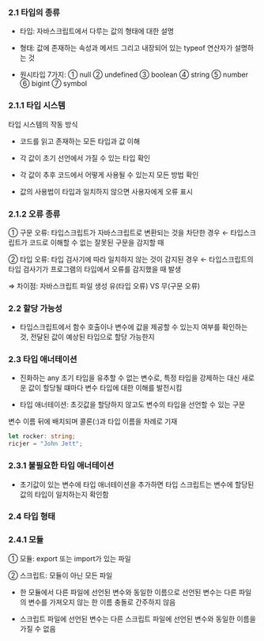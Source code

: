 ### 2.1 타입의 종류
 

- 타입: 자바스크립트에서 다루는 값의 형태에 대한 설명

- 형태: 값에 존재하는 속성과 메서드 그리고 내장되어 있는 typeof 연산자가 설명하는 것

 

- 원시타입 7가지: ① null ② undefined ③ boolean ④ string ⑤ number ⑥ bigint ⑦ symbol

 

### 2.1.1 타입 시스템

 

타입 시스템의 작동 방식

- 코드를 읽고 존재하는 모든 타입과 값 이해

- 각 값이 초기 선언에서 가질 수 있는 타입 확인

- 각 값이 추후 코드에서 어떻게 사용될 수 있는지 모든 방법 확인

- 값의 사용법이 타입과 일치하지 않으면 사용자에게 오류 표시

 

### 2.1.2 오류 종류

 

① 구문 오류: 타입스크립트가 자바스크립트로 변환되는 것을 차단한 경우 ← 타입스크립트가 코드로 이해할 수 없는 잘못된 구문을 감지할 때

② 타입 오류: 타입 검사기에 따라 일치하지 않는 것이 감지된 경우 ← 타입스크립트의 타입 검사기가 프로그램의 타입에서 오류를 감지했을 때 발생

 

⇒ 차이점: 자바스크립트 파일 생성 유(타입 오류) VS 무(구문 오류)

 

### 2.2 할당 가능성
 

- 타입스크립트에서 함수 호출이나 변수에 값을 제공할 수 있는지 여부를 확인하는 것, 전달된 값이 예상된 타입으로 할당 가능한지

 

### 2.3 타입 애너테이션
- 진화하는 any 초기 타입을 유추할 수 없는 변수로, 특정 타입을 강제하는 대신 새로운 값이 할당될 떄마다 변수 타입에 대한 이해를 발전시킴

 

- 타입 애너테이션: 초깃값을 할당하지 않고도 변수의 타입을 선언할 수 있는 구문

변수 이름 뒤에 배치되며 콜론(:)과 타입 이름을 차례로 기재

 
```typescript
let rocker: string;
ricjer = "John Jett";
```
 

### 2.3.1 불필요한 타입 애너테이션

 

- 초기값이 있는 변수에 타입 애너테이션을 추가하면 타입 스크립트는 변수에 할당된 값의 타입이 일치하는지 확인함

 

### 2.4 타입 형태
### 2.4.1 모듈

 

① 모듈: export 또는 import가 있는 파일

② 스크립트: 모듈이 아닌 모든 파일

 

- 한 모듈에서 다른 파일에 선언된 변수와 동일한 이름으로 선언된 변수는 다른 파일의 변수를 가져오지 않는 한 이름 충돌로 간주하지 않음

 

- 스크립트 파일에 선언된 변수는 다른 스크립트 파일에 선언된 변수와 동일한 이름을 가질 수 없음